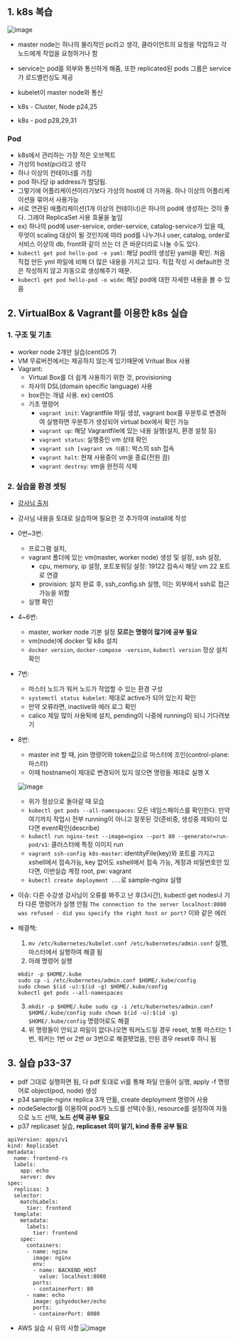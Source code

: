 ## 1. k8s 복습
![image](https://user-images.githubusercontent.com/42633180/133705864-0c3b98a6-2a7c-4a44-8ecd-407b0d49c368.png)
- master node는 하나의 물리적인 pc라고 생각, 클라이언트의 요청을 작업하고 각 노드에게 작업을 요청하거나 함
- service는 pod를 외부와 통신하게 해줌, 또한 replicated된 pods 그룹은 service가 로드밸런싱도 제공
- kubelet이 master node와 통신

- k8s - Cluster, Node p24,25
- k8s - pod p28,29,31

### Pod
- k8s에서 관리하는 가장 작은 오브젝트 
- 가상의 host(pc)라고 생각
- 하나 이상의 컨테이너를 가짐
- pod 하나당 ip address가 할당됨. 
- 그렇기에 어플리케이션이라기보다 가상의 host에 더 가까움. 하나 이상의 어플리케이션을 묶어서 사용가능
- 서로 연관된 애플리케이션(1개 이상의 컨테이너)은 하나의 pod에 생성하는 것이 좋다. 그래야 ReplicaSet 사용 효율을 높임
- ex) 하나의 pod에 user-service, order-service, catalog-service가 있을 때, 무엇이 scaling 대상이 될 것인지에 따라 pod를 나누거나 user, catalog, order로 서비스 이상의 db, front와 같이 쓰는 더 큰 바운더리로 나눌 수도 있다.
- `kubectl get pod hello-pod -o yaml`: 해당 pod의 생성된 yaml을 확인. 처음 직접 만든 yml 파일에 비해 더 많은 내용을 가지고 있다. 직접 작성 시 default한 것은 작성하지 않고 자동으로 생성해주기 때문.
- `kubectl get pod hello-pod -o wide`: 해당 pod에 대한 자세한 내용을 볼 수 있음

## 2. VirtualBox & Vagrant를 이용한 k8s 실습
### 1. 구조 및 기초
- worker node 2개만 실습(centOS 7)
- VM 무료버전에서는 제공하지 않는게 있기때문에 Vritual Box 사용
- Vagrant: 
    - Virtual Box를 더 쉽게 사용하기 위한 것, provisioning
    - 자사의 DSL(domain specific language) 사용
    - box란는 개념 사용. ex) centOS
    - 기초 명령어
        - `vagrant init`: Vagrantfile 파일 생성, vagrant box를 우분투로 변경하여 실행하면 우분투가 생성되어 virtual box에서 확인 가능
        - `vagrant up`: 해당 Vagrantfile에 있는 내용 실행(설치, 환경 설정 등)
        - `vagrant status`: 실행중인 vm 상태 확인
        - `vagrant ssh [vagrant vm 이름]`: 박스의 ssh 접속
        - `vagrant halt`: 현재 사용중이 vm을 종료(전원 끔)
        - `vagrant destroy`: vm을 완전히 삭제

### 2. 실습을 환경 셋팅
- [강사님 출처](https://github.com/joneconsulting/k8s)
- 강사님 내용을 토대로 실습하며 필요한 것 추가하여 install에 작성
- 0번~3번: 
    - 프로그램 설치, 
    - vagrant 폴더에 있는 vm(master, worker node) 생성 및 설정, ssh 설정, 
        - cpu, memory, ip 설정, 포트포워딩 설정: 19122 접속시 해당 vm 22 포트로 연결
        - provision: 설치 완료 후, ssh_config.sh 실행, 이는 외부에서 ssh로 접근 가능을 위함
    - 실행 확인
- 4~6번: 
    - master, worker node 기본 설정 **모르는 명령이 많기에 공부 필요**
    - vm(node)에 docker 및 k8s 설치
    - `docker version`, `docker-compose -version`, `kubectl version` 정상 설치 확인
- 7번:
    - 마스터 노드가 워커 노드가 작업할 수 있는 환경 구성
    - `systemctl status kubelet`: 제대로 active가 되어 있는지 확인
    - 만약 오류라면, inactive와 에러 로그 확인
    - calico 제일 많이 사용됙에 설치, pending이 나중에 running이 되니 기다려보기
- 8번:
    - master init 할 때, join 명령어와 token값으로 마스터에 조인(control-plane: 마스터)
    - 이때 hostname이 제대로 변경되어 있지 않으면 명령들 제대로 실행 X

    ![image](https://user-images.githubusercontent.com/42633180/133725361-ac3d52a6-1f86-46de-8730-cb6affc22c57.png)

    - 위가 정상으로 돌아갈 때 모습
    - `kubectl get pods --all-namespaces`: 모든 네임스페이스를 확인한다. 만약 여기까지 작업시 전부 running이 아니고 잘못된 것(준비중, 생성중 제외)이 있다면 event확인(describe)
    - `kubectl run nginx-test --image=nginx --port 80 --generator=run-pod/v1`: 클러스터에 특정 이미지 run
    - `vagrant ssh-config k8s-master`: identityFile(key)와 포트를 가지고 xshell에서 접속가능, key 없어도 xshell에서 접속 가능, 계정과 비밀번호만 있다면, 이번실습 계정 root, pw: vagrant
    - `kubectl create deployment ...`로 sample-nginx 실행

- 이슈: 다른 수강생 강사님이 오류를 봐주고 난 후(3시간), kubectl get nodes나 기타 다른 명령어가 실행 안됨
`The connection to the server localhost:8080 was refused - did you specify the right host or port?` 이와 같은 에러
- 해결책:
    1. `mv /etc/kubernetes/kubelet.conf /etc/kubernetes/admin.conf` 실행, 마스터에서 실행하여 해결 됨
    2. 아래 명령어 실행
    ```
    mkdir -p $HOME/.kube
    sudo cp -i /etc/kubernetes/admin.conf $HOME/.kube/config
    sudo chown $(id -u):$(id -g) $HOME/.kube/config
    kubectl get pods --all-namespaces
    ```
    3. `mkdir -p $HOME/.kube sudo cp -i /etc/kubernetes/admin.conf $HOME/.kube/config sudo chown $(id -u):$(id -g) $HOME/.kube/config` 명령어로도 해결
    4. 위 명령들이 안되고 파일이 없다나오면 워커노드일 경우 reset, 보통 마스터는 1번, 워커는 1번 or 2번 or 3번으로 해결됏었음, 안된 경우 reset후 하니 됨

## 3. 실습 p33-37
- pdf 그대로 실행하면 됨, 다 pdf 토대로 vi를 통해 파일 만들어 실행, apply -f 명령어로 object(pod, node) 생성
- p34 sample-nginx replica 3개 만듦, create deployment 명령어 사용
- nodeSelector를 이용하여 pod가 노드를 선택(수동), resource를 설정하여 자동으로 노드 선택, **노드 선택 공부 필요**
- p37 replicaset 실습, **replicaset 의미 알기, kind 종류 공부 필요**
``` 우재형이 보내준 파일
apiVersion: apps/v1
kind: ReplicaSet
metadata:
  name: frontend-rs
  labels:
    app: echo
    server: dev
spec:
  replicas: 3
  selector:
    matchLabels:
      tier: frontend
  template:
    metadata:
      labels:
        tier: frontend
    spec:
      containers:
      - name: nginx
        image: nginx
        env:
        - name: BACKEND_HOST
          value: localhost:8080
        ports:
        - containerPort: 80
      - name: echo
        image: gihyodocker/echo
        ports:
        - containerPort: 8080
```
- AWS 실습 시 유의 사항
![image](https://user-images.githubusercontent.com/42633180/133734031-603d6e05-c454-48d9-a330-03239bc0783a.png)

